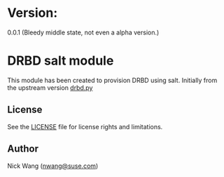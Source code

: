 # Version:
0.0.1 (Bleedy middle state, not even a alpha version.)

# DRBD salt module

This module has been created to provision DRBD using salt.
Initially from the upstream version [drbd.py](https://raw.githubusercontent.com/saltstack/salt/develop/salt/modules/drbd.py)

## License

See the [LICENSE](LICENSE) file for license rights and limitations.

## Author

Nick Wang (nwang@suse.com)
